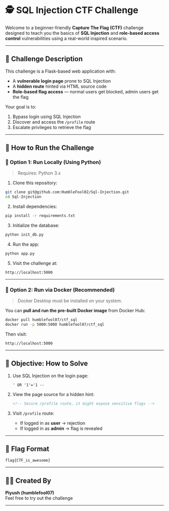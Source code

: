 
# 🕵️ SQL Injection CTF Challenge

Welcome to a beginner-friendly **Capture The Flag (CTF)** challenge designed to teach you the basics of **SQL Injection** and **role-based access control** vulnerabilities using a real-world inspired scenario.

---

## 📌 Challenge Description

This challenge is a Flask-based web application with:

- A **vulnerable login page** prone to SQL Injection
- A **hidden route** hinted via HTML source code
- **Role-based flag access** — normal users get blocked, admin users get the flag

Your goal is to:
1. Bypass login using SQL Injection
2. Discover and access the `/profile` route
3. Escalate privileges to retrieve the flag

---

## 🚀 How to Run the Challenge

### 🧱 Option 1: Run Locally (Using Python)

> Requires: Python 3.x

1. Clone this repository:

```bash
git clone git@github.com:HumbleFool02/Sql-Injection.git
cd Sql-Injection
```

2. Install dependencies:

```bash
pip install -r requirements.txt
```

3. Initialize the database:

```bash
python init_db.py
```

4. Run the app:

```bash
python app.py
```

5. Visit the challenge at:

```
http://localhost:5000
```

---

### 🐳 Option 2: Run via Docker (Recommended)

> Docker Desktop must be installed on your system.

You can **pull and run the pre-built Docker image** from Docker Hub:

```bash
docker pull humblefool07/ctf_sql
docker run -p 5000:5000 humblefool07/ctf_sql
```

Then visit:

```
http://localhost:5000
```

---

## 🎯 Objective: How to Solve

1. Use SQL Injection on the login page:
   ```
   ' OR '1'='1 --
   ```

2. View the page source for a hidden hint:
   ```html
   <!-- Secure /profile route, it might expose sensitive flags -->
   ```

3. Visit `/profile` route:
   - If logged in as **user** → rejection
   - If logged in as **admin** → flag is revealed

---

## 🏁 Flag Format

```
flag{CTF_is_awesome}
```

---

## 🧑‍💻 Created By

**Piyush (humblefool07)**  
Feel free to try out the challenge

---


